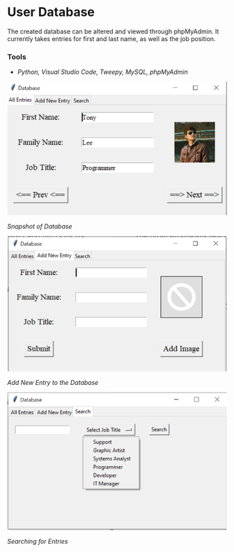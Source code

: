 
# User Database

The created database can be altered and viewed through phpMyAdmin. It currently takes entries for first and last name, as well as the job position.

### Tools
-  *Python, Visual Studio Code, Tweepy, MySQL, phpMyAdmin*

![File Path](/photos/database.png)

*Snapshot of Database*

![Dialog1](/photos/add.png)

*Add New Entry to the Database*

![Dialog1](/photos/search.png)

*Searching for Entries*
